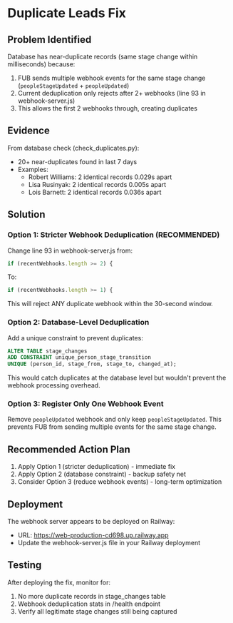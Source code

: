 # Duplicate Leads Fix

## Problem Identified
Database has near-duplicate records (same stage change within milliseconds) because:
1. FUB sends multiple webhook events for the same stage change (`peopleStageUpdated` + `peopleUpdated`)
2. Current deduplication only rejects after 2+ webhooks (line 93 in webhook-server.js)
3. This allows the first 2 webhooks through, creating duplicates

## Evidence
From database check (check_duplicates.py):
- 20+ near-duplicates found in last 7 days
- Examples:
  - Robert Williams: 2 identical records 0.029s apart
  - Lisa Rusinyak: 2 identical records 0.005s apart
  - Lois Barnett: 2 identical records 0.036s apart

## Solution

### Option 1: Stricter Webhook Deduplication (RECOMMENDED)
Change line 93 in webhook-server.js from:
```javascript
if (recentWebhooks.length >= 2) {
```
To:
```javascript
if (recentWebhooks.length >= 1) {
```

This will reject ANY duplicate webhook within the 30-second window.

### Option 2: Database-Level Deduplication
Add a unique constraint to prevent duplicates:
```sql
ALTER TABLE stage_changes
ADD CONSTRAINT unique_person_stage_transition
UNIQUE (person_id, stage_from, stage_to, changed_at);
```

This would catch duplicates at the database level but wouldn't prevent the webhook processing overhead.

### Option 3: Register Only One Webhook Event
Remove `peopleUpdated` webhook and only keep `peopleStageUpdated`. This prevents FUB from sending multiple events for the same stage change.

## Recommended Action Plan
1. Apply Option 1 (stricter deduplication) - immediate fix
2. Apply Option 2 (database constraint) - backup safety net
3. Consider Option 3 (reduce webhook events) - long-term optimization

## Deployment
The webhook server appears to be deployed on Railway:
- URL: https://web-production-cd698.up.railway.app
- Update the webhook-server.js file in your Railway deployment

## Testing
After deploying the fix, monitor for:
1. No more duplicate records in stage_changes table
2. Webhook deduplication stats in /health endpoint
3. Verify all legitimate stage changes still being captured
